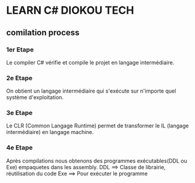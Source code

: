 ﻿# LEARN C# DIOKOU TECH
## comilation process
### 1er Etape 
Le compiler C# vérifie et compile le projet en langage intermédiaire. 
### 2e Etape
On obtient un langage intermédiaire qui s'exécute sur n'importe quel système d'exploitation.
### 3e Etape
Le CLR (Common Langage Runtime) permet de transformer le IL (langage intermédiaire) en langage machine.
### 4e Etape 
Après compilations  nous obtenons des programmes exécutables(DDL ou Exe) empaquetes dans les assembly.
DDL ==> Classe de librairie, réutilisation du code
Exe ==> Pour exécuter le programme
